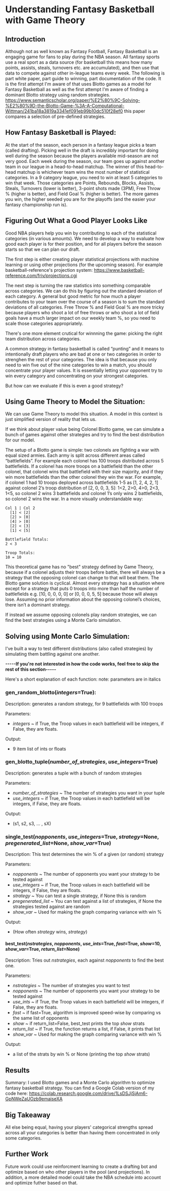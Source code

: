 # Understanding Fantasy Basketball with Game Theory
## Introduction
Although not as well known as Fantasy Football, Fantasy Basketball is an engaging game for fans to play during the NBA season. All fantasy sports use a real sport as a data source (for basketball this means how many points, assists, steals, turnovers etc. are accumulated), and then use that data to compete against other in-league teams every week. The following is part white paper, part guide to winning, part documentation of the code. It is the first attempt I'm aware of that uses Blotto games as a model for Fantasy Basketball as well as the first attempt I'm aware of finding a dominant Blotto strategy using random strategies. https://www.semanticscholar.org/paper/%E2%80%9C-Solving-%E2%80%9D-the-Blotto-Game-%3A-A-Computational-Wittman/241ba18a3819a3341ef091eb99b10dc510f28ef0 this paper compares a selection of pre-defined strategies.

## How Fantasy Basketball is Played:
At the start of the season, each person in a fantasy league picks a team (called drafting). Picking well in the draft is incredibly important for doing well during the season because the players available mid-season are not very good. Each week during the season, our team goes up against another team in our league in a head-to-head matchup. The winner of this head-to-head matchup is whichever team wins the most number of statistical categories. In a 9 category league, you need to win at least 5 categories to win that week. Those categories are Points, Rebounds, Blocks, Assists, Steals, Turnovers (lower is better), 3-point shots made (3PM), Free Throw % (higher is better), and Field Goal % (higher is better). The more games you win, the higher seeded you are for the playoffs (and the easier your fantasy championship run is).
 
## Figuring Out What a Good Player Looks Like
Good NBA players help you win by contributing to each of the statistical categories (in various amounts). We need to develop a way to evaluate how good each player is for their position, and for all players before the season starts so that we can plan our draft.

The first step is either creating player statistical projections with machine learning or using other projections (for the upcoming season). For example basketball-reference's projection system: https://www.basketball-reference.com/friv/projections.cgi

The next step is turning the raw statistics into something comparable across categories. We can do this by figuring out the standard deviation of each category. A general but good metric for how much a player contributes to your team over the course of a season is to sum the standard deviations of all categories. Free Throw % and Field Goal % are more tricky because players who shoot a lot of free throws or who shoot a lot of field goals have a much larger impact on our weekly team %, so you need to scale those categories appropriately.

There's one more element crutical for winnning the game: picking the right team distribution across categories.

A common strategy in fantasy basketball is called “punting” and it means to intentionally draft players who are bad at one or two categories in order to strenghen the rest of your categories. The idea is that because you only need to win five out of the nine categories to win a match, you should concentrate your player values. It is essentially letting your opponent try to win every category and concentrating on your strongest categories.

But how can we evaluate if this is even a good strategy?

## Using Game Theory to Model the Situation:
We can use Game Theory to model this situation. A model in this context is just simplified version of reality that lets us. 

If we think about player value being Colonel Blotto game, we can simulate a bunch of games against other strategies and try to find the best distribution for our model. 

The setup of a Blotto game is simple: two colonels are fighting a war with equal sized armies. Each army is split across different areas called “battlefields”. For example each colonel has 100 troops distributed across 5 battlefields. If a colonel has more troops on a battlefield than the other colonel, that colonel wins that battlefield with their size majority, and if they win more battlefields than the other colonel they win the war. For example, if colonel 1 had 10 troops deployed across battlefields 1-5 as [1, 2, 4, 2, 1] against colonel 2’s troop distribution of [2, 0, 0, 3, 5]: 1<2, 2>0, 4>0, 2<3, 1<5, so colonel 2 wins 3 battlefields and colonel 1’s only wins 2 battlefields, so colonel 2 wins the war. In a more visually understandable way:
  ```
  Col 1 | Col 2
    [1] < [2]
    [2] > [0]
    [4] > [0]
    [2] < [3]
    [1] < [5]
  
  Battlefield Totals:
  2 < 3
  
  Troop Totals:
  10 = 10
  ```
This theoretical game has no "best" strategy defined by Game Theory, because if a colonel adjusts their troops before battle, there will always be a strategy that the opposing colonel can change to that will beat them. The Blotto game solution is cyclical. Almost every strategy has a situation where except for a strategy that puts 0 troops into more than half the number of battlefields e.g. [10, 0, 0, 0, 0] or [0, 0, 0, 5, 5] because those will always lose. Assuming no prior information about the opposing colonel’s choices, there isn’t a dominant strategy.

If instead we assume opposing colonels play random strategies, we can find the best strategies using a Monte Carlo simulation.

## Solving using Monte Carlo Simulation:
I've built a way to test different distributions (also called strategies) by simulating them battling against one another.

**-----If you're not interested in how the code works, feel free to skip the rest of this section-----**

Here's a short explanation of each function:
note: parameters are in italics

### gen_random_blotto(*integers*=True): 
 
Description: generates a random strategy, for 9 battlefields with 100 troops
  
Parameters:
 - *integers* ~ if True, the Troop values in each battlefield will be integers, if False, they are floats.
   
Output: 
 - 9 item list of ints or floats
 
### gen_blotto_tuple(*number_of_strategies*, *use_integers*=True)
 Description: generates a tuple with a bunch of random strategies
  
 Parameters:
  - *number_of_strategies* ~ The number of strategies you want in your tuple
  - *use_integers* ~ if True, the Troop values in each battlefield will be integers, if False, they are floats.

 Output: 
  - (s1, s2, s3, ... , sX)
  
### single_test(*nopponents*, *use_integers*=True, *strategy*=None, *pregenerated_list*=None, *show_var*=True)
 
 Description: This test determines the win % of a given (or random) strategy 
 
 Parameters:
  - *nopponents* ~ The number of opponents you want your strategy to be tested against 
  - *use_integers* ~ if True, the Troop values in each battlefield will be integers, if False, they are floats.
  - *strategy* ~ You can test a single strategy, if None this is random
  - *pregenerated_list* ~ You can test against a list of strategies, if None the strategies tested against are random
  - *show_var* ~ Used for making the graph comparing variance with win %
  
 Output:
  - (How often *strategy* wins, *strategy*)
  
#### best_test(*nstrategies*, *nopponents*, *use_ints*=True, *fast*=True, *show*=10, *show_var*=True, *return_list*=None)

 Description: Tries out *nstrategies*, each against *nopponents* to find the best one.
 
 Parameters:
  - *nstrategies* ~ The number of strategies you want to test 
  - *nopponents* ~ The number of opponents you want your strategy to be tested against 
  - *use_ints* ~ if True, the Troop values in each battlefield will be integers, if False, they are floats.
  - *fast* ~ if fast=True, algorithm is improved speed-wise by comparing vs the same list of opponents
  - *show* ~ if return_list=False, best_test prints the top *show* strats
  - *return_list* ~ if True, the function returns a list, if False, it prints that list 
  - *show_var* ~ Used for making the graph comparing variance with win %
  
 Output:
  - a list of the strats by win % or None (printing the top *show* strats)
  
## Results


Summary: I used Blotto games and a Monte Carlo algorithm to optimize fantasy basketball strategy. You can find a Google Colab version of my code here: 
https://colab.research.google.com/drive/1LsDSJjSjAm6-GpNWeZaUOzb9emaiseXA


## Big Takeaway
All else being equal, having your players' categorical strengths spread across all your categories is better than having them concentrated in only some categories.

## Further Work
Future work could use reinforcment learning to create a drafting bot and optimize based on who other players in the pool (and projections). In addition, a more detailed model could take the NBA schedule into account and optimize futher based on that.
